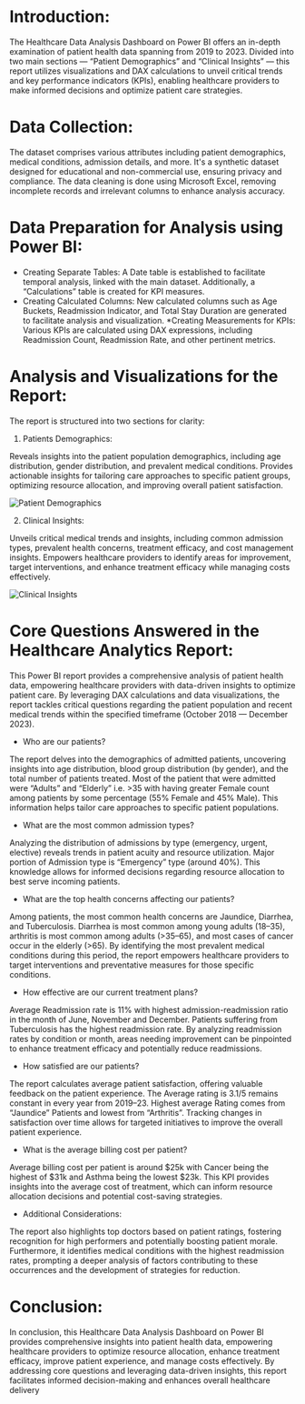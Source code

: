 # Introduction: 
The Healthcare Data Analysis Dashboard on Power BI offers an in-depth examination of patient health data spanning from 2019 to 2023. Divided into two main sections — “Patient Demographics” and “Clinical Insights” — this report utilizes visualizations and DAX calculations to unveil critical trends and key performance indicators (KPIs), enabling healthcare providers to make informed decisions and optimize patient care strategies.

# Data Collection: 
The dataset comprises various attributes including patient demographics, medical conditions, admission details, and more. It's a synthetic dataset designed for educational and non-commercial use, ensuring privacy and compliance. The data cleaning is done using Microsoft Excel, removing incomplete records and irrelevant columns to enhance analysis accuracy.


# Data Preparation for Analysis using Power BI:
* Creating Separate Tables: A Date table is established to facilitate temporal analysis, linked with the main dataset. Additionally, a “Calculations” table is created for KPI measures.
* Creating Calculated Columns: New calculated columns such as Age Buckets, Readmission Indicator, and Total Stay Duration are generated to facilitate analysis and visualization.
*Creating Measurements for KPIs: Various KPIs are calculated using DAX expressions, including Readmission Count, Readmission Rate, and other pertinent metrics.

# Analysis and Visualizations for the Report: 
The report is structured into two sections for clarity:

1. Patients Demographics:

Reveals insights into the patient population demographics, including age distribution, gender distribution, and prevalent medical conditions.
Provides actionable insights for tailoring care approaches to specific patient groups, optimizing resource allocation, and improving overall patient satisfaction.

![Patient Demographics](https://github.com/Nikhil-Sawhney/Power-BI/assets/134135837/c6671fb9-e0ef-472d-b2ff-39aefc97ef2e)

2. Clinical Insights:

Unveils critical medical trends and insights, including common admission types, prevalent health concerns, treatment efficacy, and cost management insights.
Empowers healthcare providers to identify areas for improvement, target interventions, and enhance treatment efficacy while managing costs effectively.

![Clinical Insights](https://github.com/Nikhil-Sawhney/Power-BI/assets/134135837/9ca395e8-f7cf-4fc3-a124-40112512a347)

# Core Questions Answered in the Healthcare Analytics Report:
This Power BI report provides a comprehensive analysis of patient health data, empowering healthcare providers with data-driven insights to optimize patient care. By leveraging DAX calculations and data visualizations, the report tackles critical questions regarding the patient population and recent medical trends within the specified timeframe (October 2018 — December 2023).

- Who are our patients? 

The report delves into the demographics of admitted patients, uncovering insights into age distribution, blood group distribution (by gender), and the total number of patients treated. Most of the patient that were admitted were “Adults” and “Elderly” i.e. >35 with having greater Female count among patients by some percentage (55% Female and 45% Male). This information helps tailor care approaches to specific patient populations.

- What are the most common admission types?

Analyzing the distribution of admissions by type (emergency, urgent, elective) reveals trends in patient acuity and resource utilization. Major portion of Admission type is “Emergency” type (around 40%). This knowledge allows for informed decisions regarding resource allocation to best serve incoming patients.

- What are the top health concerns affecting our patients?

Among patients, the most common health concerns are Jaundice, Diarrhea, and Tuberculosis. Diarrhea is most common among young adults (18–35), arthritis is most common among adults (>35–65), and most cases of cancer occur in the elderly (>65). By identifying the most prevalent medical conditions during this period, the report empowers healthcare providers to target interventions and preventative measures for those specific conditions.

- How effective are our current treatment plans?

Average Readmission rate is 11% with highest admission-readmission ratio in the month of June, November and December. Patients suffering from Tuberculosis has the highest readmission rate. By analyzing readmission rates by condition or month, areas needing improvement can be pinpointed to enhance treatment efficacy and potentially reduce readmissions.

- How satisfied are our patients?

The report calculates average patient satisfaction, offering valuable feedback on the patient experience. The Average rating is 3.1/5 remains constant in every year from 2019–23. Highest average Rating comes from “Jaundice” Patients and lowest from “Arthritis”. Tracking changes in satisfaction over time allows for targeted initiatives to improve the overall patient experience.

- What is the average billing cost per patient?

Average billing cost per patient is around $25k with Cancer being the highest of $31k and Asthma being the lowest $23k. This KPI provides insights into the average cost of treatment, which can inform resource allocation decisions and potential cost-saving strategies.

* Additional Considerations:

The report also highlights top doctors based on patient ratings, fostering recognition for high performers and potentially boosting patient morale. Furthermore, it identifies medical conditions with the highest readmission rates, prompting a deeper analysis of factors contributing to these occurrences and the development of strategies for reduction.

# Conclusion: 

In conclusion, this Healthcare Data Analysis Dashboard on Power BI provides comprehensive insights into patient health data, empowering healthcare providers to optimize resource allocation, enhance treatment efficacy, improve patient experience, and manage costs effectively. By addressing core questions and leveraging data-driven insights, this report facilitates informed decision-making and enhances overall healthcare delivery


